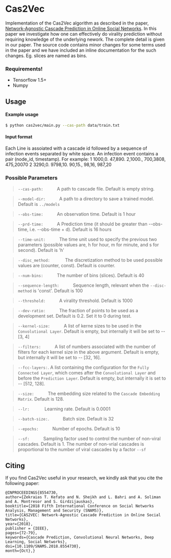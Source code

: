 # Cas2Vec
Implementation of the Cas2Vec algorithm as described in the paper, [Network-Agnostic Cascade Prediction in Online Social Networks](https://ieeexplore.ieee.org/document/8554730). In this paper we investigate how one can effectively do virality prediction without requiring knowledge of the underlying nework. The complete detail is given in our paper. The source code contains minor changes for some terms used in the paper and we have included an inline documentation for the such changes. Eg. slices are named as bins.
### Requirements!
  - Tensorflow 1.5+
  - Numpy
## Usage
#### Example usage
```sh
$ python cas2vec/main.py --cas-path data/train.txt
```

#### Input format
Each Line is assoiated with a cascade id followed by a sequence of infection events separated by white space. An infection event contains a pair (node_id, timestamp). For example:
1 1000,0. 47,890. 2,1000., 700,3808, 475,20070
2 3290,0. 9798,10. 90,15., 98,16, 987,20

### Possible Parameters


>`--cas-path:`
&nbsp;&nbsp;&nbsp;&nbsp;&nbsp;&nbsp;&nbsp;&nbsp;&nbsp;&nbsp;A path to cascade file. Default is empty string.

>`--model-dir:`
&nbsp;&nbsp;&nbsp;&nbsp;&nbsp;&nbsp;&nbsp;&nbsp;&nbsp;&nbsp;A path to a directory to save a trained model. Default is ```../models```

>`--obs-time:`
&nbsp;&nbsp;&nbsp;&nbsp;&nbsp;&nbsp;&nbsp;&nbsp;&nbsp;&nbsp;An observation time. Default is 1 hour

>`--prd-time:`
&nbsp;&nbsp;&nbsp;&nbsp;&nbsp;&nbsp;&nbsp;&nbsp;&nbsp;&nbsp;A Prediction time (it should be greater than --obs-time, i.e. --obs-time + d). Default is 16 hours

>`--time-unit:`
&nbsp;&nbsp;&nbsp;&nbsp;&nbsp;&nbsp;&nbsp;&nbsp;&nbsp;&nbsp;The time unit used to specify the previous two parameters (possible values are, h for hour, m for minute, and s for second). Default is 'h'

>`--disc_method:`
&nbsp;&nbsp;&nbsp;&nbsp;&nbsp;&nbsp;&nbsp;&nbsp;&nbsp;&nbsp; The discretization method to be used possible values are (counter, const). Default is counter.

>`--num-bins:`
&nbsp;&nbsp;&nbsp;&nbsp;&nbsp;&nbsp;&nbsp;&nbsp;&nbsp;&nbsp;The number of bins (slices). Default is 40

>`--sequence-length:`
&nbsp;&nbsp;&nbsp;&nbsp;&nbsp;&nbsp;&nbsp;&nbsp;&nbsp;&nbsp;Sequence length, relevant when the `--disc-method` is 'const'. Default is 100

>`--threshold:`
&nbsp;&nbsp;&nbsp;&nbsp;&nbsp;&nbsp;&nbsp;&nbsp;&nbsp;&nbsp;A virality threshold. Default is 1000

>`--dev-ratio:`
&nbsp;&nbsp;&nbsp;&nbsp;&nbsp;&nbsp;&nbsp;&nbsp;&nbsp;&nbsp;The fraction of points to be used as a development set. Default is 0.2. Set it to 0 during test.

>`--kernel-size:`
&nbsp;&nbsp;&nbsp;&nbsp;&nbsp;&nbsp;&nbsp;&nbsp;&nbsp;&nbsp;A list of kerne sizes to be used in the `Convolutional Layer`. Default is empty, but internally it will be set to -- [3, 4]

>`--filters:`
&nbsp;&nbsp;&nbsp;&nbsp;&nbsp;&nbsp;&nbsp;&nbsp;&nbsp;&nbsp;A list of numbers associated with the number of filters for each kernel size in the above argument. Default is empty, but internally it will be set to -- [32, 16].

>`--fcc-layers:`. A list containing the configuration for the `Fully Connected Layer`, which comes after the `Convolutional Layer` and before the `Prediction Layer`. Default is empty, but internally it is set to -- [512, 128].

>`--size:`
&nbsp;&nbsp;&nbsp;&nbsp;&nbsp;&nbsp;&nbsp;&nbsp;&nbsp;&nbsp;The embedding size related to the `Cascade Embedding Matrix`. Default is 128.

>`--lr:`
&nbsp;&nbsp;&nbsp;&nbsp;&nbsp;&nbsp;&nbsp;&nbsp;&nbsp;&nbsp; Learning rate. Default is 0.0001

>`--batch-size:`.
&nbsp;&nbsp;&nbsp;&nbsp;&nbsp;&nbsp;&nbsp;&nbsp;&nbsp;&nbsp;Batch size. Default is 32

>`--epochs:`
&nbsp;&nbsp;&nbsp;&nbsp;&nbsp;&nbsp;&nbsp;&nbsp;&nbsp;&nbsp;Number of epochs. Default is 10

>`--sf:`
&nbsp;&nbsp;&nbsp;&nbsp;&nbsp;&nbsp;&nbsp;&nbsp;&nbsp;&nbsp;Sampling factor used to control the number of non-viral cascades.  Default is 1. The number of non-vrial cascades is proportional to the number of viral cascades by a factor `--sf`

Citing
------

If you find Cas2Vec useful in your research, we kindly ask that you cite the following paper:
```
@INPROCEEDINGS{8554730,
author={Zekraias T. Kefato and N. Sheikh and L. Bahri and A. Soliman and A. Montresor and S. Girdzijauskas},
booktitle={2018 Fifth International Conference on Social Networks Analysis, Management and Security (SNAMS)},
title={CAS2VEC: Network-Agnostic Cascade Prediction in Online Social Networks},
year={2018},
publisher = {IEEE},
pages={72-79},
keywords={Cascade Prediction, Convolutional Neural Networks, Deep Learning, Social Networks},
doi={10.1109/SNAMS.2018.8554730},
month={Oct},}
```